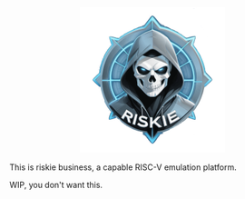 <p align="center">
<img src="mascotte.png" alt="sanctum" width="256px" />
</p>

This is riskie business, a capable RISC-V emulation platform.

WIP, you don't want this.
